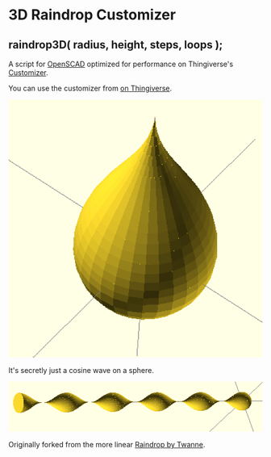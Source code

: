 # 3D Raindrop Customizer

## raindrop3D( radius, height, steps, loops );

A script for [OpenSCAD](http://www.openscad.org/) optimized for performance on Thingiverse's [Customizer](customizer.makerbot.com).

You can use the customizer from [on Thingiverse](http://www.thingiverse.com/apps/customizer/run?thing_id=669233&code=933b32d3288807d0e7c8d93575f9a3fe).

![sample drop](images/drop1.png)

It's secretly just a cosine wave on a sphere.

![cosine mesh](images/cos.png)

Originally forked from the more linear [Raindrop by Twanne](http://www.thingiverse.com/thing:641626).
